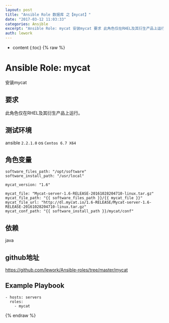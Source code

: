 ```yaml
---
layout: post
title: "Ansible Role 数据库 之【mycat】"
date: "2017-03-12 11:03:33"
categories: Ansible
excerpt: "Ansible Role: mycat 安装mycat 要求 此角色仅在RHEL及其衍生产品上运行。 测试环境 ansible 2.2.1.0o..."
auth: lework
---
```

* content
{:toc}
{% raw %}

# Ansible Role: mycat

安装mycat

## 要求

此角色仅在RHEL及其衍生产品上运行。

## 测试环境

ansible `2.2.1.0`
os `Centos 6.7 X64`

## 角色变量
	software_files_path: "/opt/software"
	software_install_path: "/usr/local"

	mycat_version: "1.6"

	mycat_file: "Mycat-server-1.6-RELEASE-20161028204710-linux.tar.gz"
	mycat_file_path: "{{ software_files_path }}/{{ mycat_file }}"
	mycat_file_url: "http://dl.mycat.io/1.6-RELEASE/Mycat-server-1.6-RELEASE-20161028204710-linux.tar.gz"
	mycat_conf_path: "{{ software_install_path }}/mycat/conf"
	
## 依赖

java

## github地址

https://github.com/lework/Ansible-roles/tree/master/mycat

## Example Playbook

	- hosts: servers
	  roles:
		- mycat
{% endraw %}
